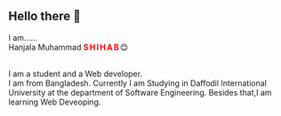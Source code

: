 
<!--
**HanjalaShihab/HanjalaShihab** is a ✨ _special_ ✨ repository because its `README.md` (this file) appears on your GitHub profile.

Here are some ideas to get you started:

- 🔭 I’m currently working on ...
- 🌱 I’m currently learning ...
- 👯 I’m looking to collaborate on ...
- 🤔 I’m looking for help with ...
- 💬 Ask me about ...
- 📫 How to reach me: ...
- 😄 Pronouns: ...
- ⚡ Fun fact: ...
-->

<h2>Hello there 👋</h2>
<body>
I am......<br>
Hanjala Muhammad <span style="font-weight: bold; letter-spacing: 2px; color: red">SHIHAB</span>😊<br><br>

I am a student and a Web developer.<br>
I am from Bangladesh.
Currently I am Studying in Daffodil International University at the department of Software Engineering.
Besides that,I am learning Web Deveoping.
</body>

